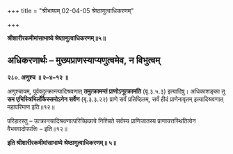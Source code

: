+++
title = "श्रीभाष्यम् 02-04-05 श्रेष्ठाणुत्वाधिकरणम्"

+++


**श्रीशारीरकमीमांसाभाष्ये श्रेष्ठाणुत्वाधिकरणम्॥५॥**

## अधिकरणार्थः – मुख्यप्राणस्याप्यणुत्वमेव, न विभुत्वम्

**२८०. अणुश्च ॥ २–४–१२ ॥**

अणुश्चायम्, पूर्ववदुत्क्रान्त्यादिश्रवणात् **तमुत्क्रामन्तं प्राणोऽनूत्क्रामति** (बृ.३.५.३) इत्यादिषु। अधिकाशङ्का तु **सम एभिस्त्रिभिर्लोकैस्समोऽनेन सर्वेण** (बृ.३.३.२२) प्राणे सर्वं प्रतिष्ठितम्, सर्वं हीदं प्राणेनावृतम् इत्यादिश्रवणात् महापरिमाण इति॥१२॥

परिहारस्तु – उत्क्रान्त्यादिश्रवणात्परिच्छिन्नत्वे निश्चिते सर्वस्य प्राणिजातस्य प्राणायत्तस्थितित्वेन वैभववादोपपत्तिः – इति॥१२॥

**इति श्रीशारीरकमीमांसाभाष्ये श्रेष्ठाणुत्वाधिकरणम्॥ ५॥**


